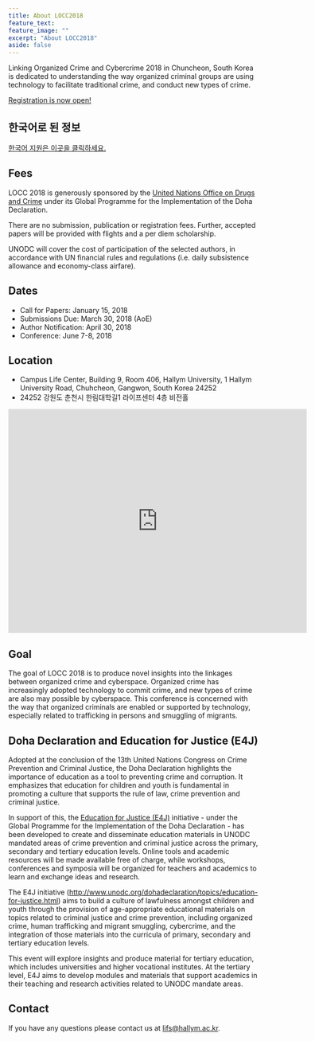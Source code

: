 ```yaml
---
title: About LOCC2018
feature_text:
feature_image: ""
excerpt: "About LOCC2018"
aside: false
---
```

Linking Organized Crime and Cybercrime 2018 in Chuncheon, South Korea is dedicated to understanding the way organized criminal groups are using technology to facilitate traditional crime, and conduct new types of crime.

[Registration is now open!](https://docs.google.com/forms/d/e/1FAIpQLSfBJN7sDZD0UoHxs7N06fIFm_LDOYAWwNUXdz5G3u-0ZdwQtg/viewform?usp=sf_link)

## 한국어로 된 정보
<a href="assets/LOCC2018GuideKO.pdf">한국어 지원은 이곳을 클릭하세요.</a>

## Fees
LOCC 2018 is generously sponsored by the [United Nations Office on Drugs and Crime](https://unodc.org)
under its Global Programme for the Implementation of the Doha Declaration.

There are no submission, publication or registration fees. Further, accepted papers
will be provided with flights and a per diem scholarship.

UNODC will cover the cost of participation of the selected authors, in accordance with UN financial rules and regulations (i.e. daily subsistence allowance and economy-class airfare).

## Dates
* Call for Papers: January 15, 2018
* Submissions Due: March 30, 2018 (AoE)
* Author Notification: April 30, 2018
* Conference: June 7-8, 2018

## Location
* Campus Life Center, Building 9, Room 406, Hallym University, 1 Hallym University Road, Chuhcheon, Gangwon, South Korea 24252
* 24252 강원도 춘천시 한림대학길1 라이프센터 4층 비전홀

<iframe src="https://www.google.com/maps/embed?pb=!1m18!1m12!1m3!1d1574.436556413475!2d127.73936208361121!3d37.88664999432265!2m3!1f0!2f0!3f0!3m2!1i1024!2i768!4f13.1!3m3!1m2!1s0x3562e5ec04ec905f%3A0x88f7e5220b269885!2sCampus+Life+Center!5e0!3m2!1sen!2skr!4v1527488672453" width="600" height="450" frameborder="0" style="border:0" allowfullscreen></iframe>

## Goal
The goal of LOCC 2018 is to produce novel insights into the linkages between organized crime and cyberspace. Organized crime has increasingly adopted technology to commit crime, and new types of crime are also may possible by cyberspace. This conference is concerned with the way that organized criminals are enabled or supported by technology, especially related to trafficking in persons and smuggling of migrants.

## Doha Declaration and Education for Justice (E4J)
Adopted at the conclusion of the 13th United Nations Congress on Crime Prevention and Criminal Justice, the Doha Declaration highlights the importance of education as a tool to preventing crime and corruption. It emphasizes that education for children and youth is fundamental in promoting a culture that supports the rule of law, crime prevention and criminal justice.

In support of this, the [Education for Justice (E4J)](http://www.unodc.org/dohadeclaration/en/topics/education-for-justice.html) initiative - under the Global Programme for the Implementation of the Doha Declaration - has been developed to create and disseminate education materials in UNODC mandated areas of crime prevention and criminal justice across the primary, secondary and tertiary education levels. Online tools and academic resources will be made available free of charge, while workshops, conferences and symposia will be organized for teachers and academics to learn and exchange ideas and research.

The E4J initiative (http://www.unodc.org/dohadeclaration/topics/education-for-justice.html) aims to build a culture of lawfulness amongst children and youth through the provision of age-appropriate educational materials on topics related to criminal justice and crime prevention, including organized crime, human trafficking and migrant smuggling, cybercrime, and the integration of those materials into the curricula of primary, secondary and tertiary education levels.

This event will explore insights and produce material for tertiary education, which includes universities and higher vocational institutes. At the tertiary level, E4J aims to develop modules and materials that support academics in their teaching and research activities related to UNODC mandate areas.

## Contact
If you have any questions please contact us at [lifs@hallym.ac.kr](mailto:lifs@hallym.ac.kr).

